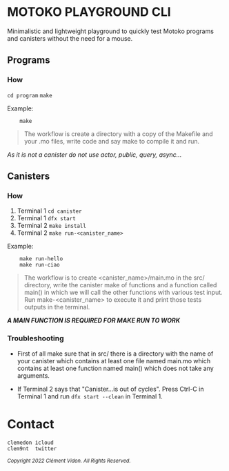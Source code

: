 # MOTOKO PLAYGROUND CLI

Minimalistic and lightweight playground to quickly test Motoko programs and
canisters without the need for a mouse.

##  Programs

###  How

`cd program`
`make`

Example:
```
    make
```

> The workflow is create a directory with a copy of the Makefile and your .mo
> files, write code and say make to compile it and run.

*As it is not a canister do not use actor, public, query, async...*

##  Canisters

###  How

1. Terminal 1 `cd canister`
2. Terminal 1 `dfx start`<br>
3. Terminal 2 `make install`<br>
4. Terminal 2 `make run-<canister_name>`

Example:
```
    make run-hello
    make run-ciao
```

> The workflow is to create <canister_name>/main.mo in the src/ directory, write
> the canister make of functions and a function called main() in which we will
> call the other functions with various test input.  Run make-<canister_name> to
> execute it and print those tests outputs in the terminal.

***A MAIN FUNCTION IS REQUIRED FOR MAKE RUN TO WORK***

###  Troubleshooting

- First of all make sure that in src/ there is a directory with the name of your
  canister which contains at least one file named main.mo which contains at
  least one function named main() which does not take any arguments.

- If Terminal 2 says that "Canister...is out of cycles". Press Ctrl-C in
  Terminal 1 and run `dfx start --clean` in Terminal 1.

# Contact

```
clemedon icloud
clem9nt  twitter
```

<sub><i>Copyright 2022 Clément Vidon.  All Rights Reserved.</i></sub>
